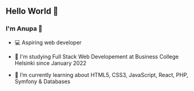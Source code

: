 ## Hello World 👋 

### I'm Anupa 🦋

- :computer:  Aspiring web developer 

- 🏫 I'm studying Full Stack Web Developement at Business College Helsinki since January 2022

- 🌱 I’m currently learning about HTML5, CSS3, JavaScript, React, PHP, Symfony & Databases 




<!--
**anupa87/anupa87** is a ✨ _special_ ✨ repository because its `README.md` (this file) appears on your GitHub profile.

Here are some ideas to get you started:

- 🔭 I’m currently working on ...
- 🌱 I’m currently learning ...
- 👯 I’m looking to collaborate on ...
- 🤔 I’m looking for help with ...
- 💬 Ask me about ...
- 📫 How to reach me: ...
- 😄 Pronouns: ...
- ⚡ Fun fact: ...
-->
